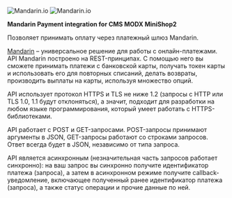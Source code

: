 ![Mandarin.io](../../assets/images/Payments_by_color.png#gh-light-mode-only)
![Mandarin.io](../../assets/images/Payments_by_color_bl.png#gh-dark-mode-only)

<b>Mandarin Payment integration for CMS MODX MiniShop2</b>

Позволяет принимать оплату через платежный шлюз Mandarin.

[Mandarin](https://mandarin.io) – универсальное решение для работы с онлайн-платежами. API Mandarin построено на REST-принципах. С помощью него вы сможете принимать платежи с банковской карты, получать токен карты и использовать его для повторных списаний, делать возвраты, производить выплаты на карты, используя множество опций.

API использует протокол HTTPS и TLS не ниже 1.2 (запросы с HTTP или TLS 1.0, 1.1 будут отклоняться), а значит, подходит для разработки на любом языке программирования, который умеет работать с HTTPS-библиотеками.

API работает с POST и GET-запросами. POST-запросы принимают аргументы в JSON, GET-запросы работают со строками запросов. Ответ всегда будет в JSON, независимо от типа запроса.

API является асинхронным (незначительная часть запросов работает синхронно): на ваш запрос вы синхронно получите идентификатор платежа (запроса), а затем в асинхронном режиме получите callback-уведомление, включающее полученный ранее идентификатор платежа (запроса), а также статус операции и прочие данные по ней.